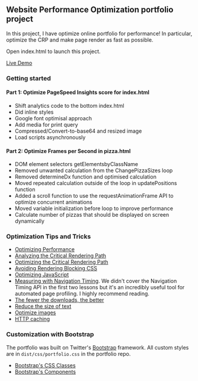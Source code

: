 ## Website Performance Optimization portfolio project

In this project, I have optimize online portfolio for performance! In particular, optimize the CRP and make page render as fast as possible.

Open index.html to launch this project.

[Live Demo](http://inzi.me/frontend-nanodegree-mobile-portfolio/)

### Getting started

#### Part 1: Optimize PageSpeed Insights score for index.html

- Shift analytics code to the bottom index.html
- Did inline styles
- Google font optimisal approach
- Add media for print query
- Compressed/Convert-to-base64 and resized image
- Load scripts asynchronously

#### Part 2: Optimize Frames per Second in pizza.html

- DOM element selectors getElementsbyClassName
- Removed unwanted calculation from the ChangePizzaSizes loop
- Removed determineDx function and optimised calculation
- Moved repeated calculation outside of the loop in updatePositions function
- Added a scroll function to use the requestAnimationFrame API to optimize concurrent animations
- Moved variable initialization before loop to improve performance
- Calculate number of pizzas that should be displayed on screen dynamically


### Optimization Tips and Tricks
* [Optimizing Performance](https://developers.google.com/web/fundamentals/performance/ "web performance")
* [Analyzing the Critical Rendering Path](https://developers.google.com/web/fundamentals/performance/critical-rendering-path/analyzing-crp.html "analyzing crp")
* [Optimizing the Critical Rendering Path](https://developers.google.com/web/fundamentals/performance/critical-rendering-path/optimizing-critical-rendering-path.html "optimize the crp!")
* [Avoiding Rendering Blocking CSS](https://developers.google.com/web/fundamentals/performance/critical-rendering-path/render-blocking-css.html "render blocking css")
* [Optimizing JavaScript](https://developers.google.com/web/fundamentals/performance/critical-rendering-path/adding-interactivity-with-javascript.html "javascript")
* [Measuring with Navigation Timing](https://developers.google.com/web/fundamentals/performance/critical-rendering-path/measure-crp.html "nav timing api"). We didn't cover the Navigation Timing API in the first two lessons but it's an incredibly useful tool for automated page profiling. I highly recommend reading.
* <a href="https://developers.google.com/web/fundamentals/performance/optimizing-content-efficiency/eliminate-downloads.html">The fewer the downloads, the better</a>
* <a href="https://developers.google.com/web/fundamentals/performance/optimizing-content-efficiency/optimize-encoding-and-transfer.html">Reduce the size of text</a>
* <a href="https://developers.google.com/web/fundamentals/performance/optimizing-content-efficiency/image-optimization.html">Optimize images</a>
* <a href="https://developers.google.com/web/fundamentals/performance/optimizing-content-efficiency/http-caching.html">HTTP caching</a>

### Customization with Bootstrap
The portfolio was built on Twitter's <a href="http://getbootstrap.com/">Bootstrap</a> framework. All custom styles are in `dist/css/portfolio.css` in the portfolio repo.

* <a href="http://getbootstrap.com/css/">Bootstrap's CSS Classes</a>
* <a href="http://getbootstrap.com/components/">Bootstrap's Components</a>
